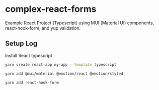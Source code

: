 # complex-react-forms

Example React Project (Typescript) using MUI (Material UI) components, react-hook-form, and yup validation.

## Setup Log

Install React typescript

```bash static
yarn create react-app my-app --template typescript

yarn add @mui/material @emotion/react @emotion/styled

yarn add react-hook-form
```
